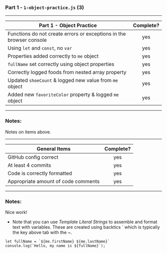 ### Part 1 - `1-object-practice.js` (3)

---

| Part 1 - Object Practice                                            | Complete? |
| ------------------------------------------------------------------- | :-------: |
| Functions do not create errors or exceptions in the browser console |    yes    |
| Using `let` and `const`, no `var`                                   |    yes    |
| Properties added correctly to `me` object                           |    yes    |
| `fullName` set correctly using object properties                    |    yes    |
| Correctly logged foods from nested array property                   |    yes    |
| Updated `shoeCount` & logged new value from `me` object             |    yes    |
| Added new `favoriteColor` property & logged `me` object             |    yes    |

---

### Notes:

Notes on items above.

---

| General Items                       | Complete? |
| ----------------------------------- | :-------: |
| GitHub config correct               |    yes    |
| At least 4 commits                  |    yes    |
| Code is correctly formatted         |    yes    |
| Appropriate amount of code comments |    yes    |

---

### Notes:

Nice work!

- Note that you can use _Template Literal Strings_ to assemble and format text with variables. These are created using backtics ` which is typically the key above tab with the ~.

```
let fullName = `${me.firstName} ${me.lastName}`
console.log(`Hello, my name is ${fullName}`);
```
